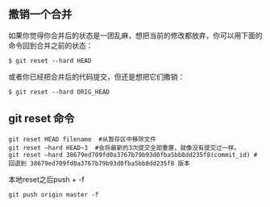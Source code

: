 ## 撒销一个合并

如果你觉得你合并后的状态是一团乱麻，想把当前的修改都放弃，你可以用下面的命令回到合并之前的状态：

    $ git reset --hard HEAD
或者你已经把合并后的代码提交，但还是想把它们撒销：

    $ git reset --hard ORIG_HEAD

## git reset 命令    
    git reset HEAD filename  #从暂存区中移除文件
    git reset –hard HEAD~3  #会将最新的3次提交全部重置，就像没有提交过一样。
    git reset –hard 38679ed709fd0a3767b79b93d0fba5bb8dd235f8(commit_id) #回退到 38679ed709fd0a3767b79b93d0fba5bb8dd235f8 版本

本地reset之后push + -f    

    git push origin master -f    
